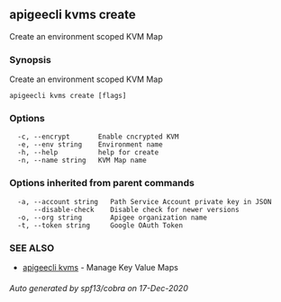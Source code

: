 ## apigeecli kvms create

Create an environment scoped KVM Map

### Synopsis

Create an environment scoped KVM Map

```
apigeecli kvms create [flags]
```

### Options

```
  -c, --encrypt       Enable cncrypted KVM
  -e, --env string    Environment name
  -h, --help          help for create
  -n, --name string   KVM Map name
```

### Options inherited from parent commands

```
  -a, --account string   Path Service Account private key in JSON
      --disable-check    Disable check for newer versions
  -o, --org string       Apigee organization name
  -t, --token string     Google OAuth Token
```

### SEE ALSO

* [apigeecli kvms](apigeecli_kvms.md)	 - Manage Key Value Maps

###### Auto generated by spf13/cobra on 17-Dec-2020
